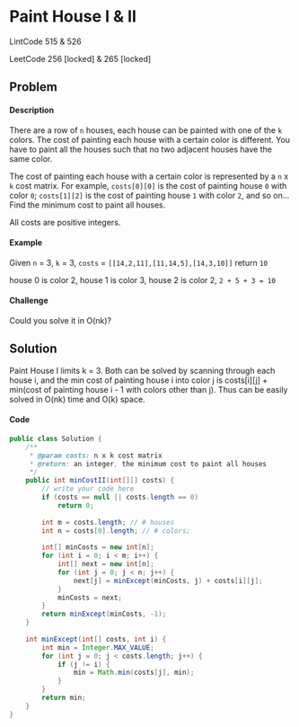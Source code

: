 # Paint House I & II

LintCode 515 & 526

LeetCode 256 \[locked\] & 265 \[locked\]

## Problem

#### Description

There are a row of `n` houses, each house can be painted with one of the `k` colors. The cost of painting each house with a certain color is different. You have to paint all the houses such that no two adjacent houses have the same color.

The cost of painting each house with a certain color is represented by a `n` x `k` cost matrix. For example, `costs[0][0]` is the cost of painting house `0` with color `0`; `costs[1][2]` is the cost of painting house `1` with color `2`, and so on... Find the minimum cost to paint all houses.

All costs are positive integers.

#### Example

Given `n` = 3, `k` = 3, `costs` = `[[14,2,11],[11,14,5],[14,3,10]]` return `10`

house 0 is color 2, house 1 is color 3, house 2 is color 2, `2 + 5 + 3 = 10`

#### Challenge

Could you solve it in O\(nk\)?

## Solution

Paint House I limits k = 3. Both can be solved by scanning through each house i, and the min cost of painting house i into color j is costs\[i\]\[j\] + min\(cost of painting house i - 1 with colors other than j\). Thus can be easily solved in O\(nk\) time and O\(k\) space.

#### Code

```java
public class Solution {
    /**
     * @param costs: n x k cost matrix
     * @return: an integer, the minimum cost to paint all houses
     */
    public int minCostII(int[][] costs) {
        // write your code here
        if (costs == null || costs.length == 0)
            return 0;
        
        int m = costs.length; // # houses
        int n = costs[0].length; // # colors;
        
        int[] minCosts = new int[n];
        for (int i = 0; i < m; i++) {
            int[] next = new int[n];
            for (int j = 0; j < n; j++) {
                next[j] = minExcept(minCosts, j) + costs[i][j];
            }
            minCosts = next;
        }
        return minExcept(minCosts, -1);
    }
    
    int minExcept(int[] costs, int i) {
        int min = Integer.MAX_VALUE;
        for (int j = 0; j < costs.length; j++) {
            if (j != i) {
                min = Math.min(costs[j], min);
            }
        }
        return min;
    }
}
```

